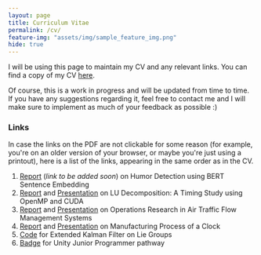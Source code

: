 ```yaml
---
layout: page
title: Curriculum Vitae
permalink: /cv/
feature-img: "assets/img/sample_feature_img.png"
hide: true
---
```


I will be using this page to maintain my CV and any relevant links. You can find a copy of my CV [here](https://omprabhu31.github.io/cv.pdf).

Of course, this is a work in progress and will be updated from time to time. If you have any suggestions regarding it, feel free to contact me and I will make sure to implement as much of your feedback as possible :)

<h3>Links</h3>

In case the links on the PDF are not clickable for some reason (for example, you're on an older version of your browser, or maybe you're just using a printout), here is a list of the links, appearing in the same order as in the CV.

1. [Report]() (*link to be added soon*) on Humor Detection using BERT Sentence Embedding
2. [Report](https://github.com/omprabhu31/ME766-Project/blob/main/Project%20Report.pdf) and [Presentation](https://github.com/omprabhu31/ME766-Project/blob/main/Project%20Presentation.pdf) on LU Decomposition: A Timing Study using OpenMP and CUDA
3. [Report](https://github.com/omprabhu31/ME308-Project/blob/main/Project%20Report/Group-13.pdf) and [Presentation](https://github.com/omprabhu31/ME308-Project/blob/main/ME308_PPT_Group13.pdf) on Operations Research in Air Traffic Flow Management Systems
4. [Report](https://github.com/omprabhu31/ME338-Project/blob/main/ME338_Course_Project_Final_Report.pdf) and [Presentation](https://github.com/omprabhu31/ME338-Project/blob/main/ME338_Course_Project_Presentation.pdf) on Manufacturing Process of a Clock
5. [Code](https://colab.research.google.com/drive/1qyFkr0tTRn6F3Oo_brKC4NQrGXn933UD) for Extended Kalman Filter on Lie Groups
6. [Badge](https://www.credly.com/badges/d5f54969-3c60-42b9-af46-9ca3916be6b1) for Unity Junior Programmer pathway